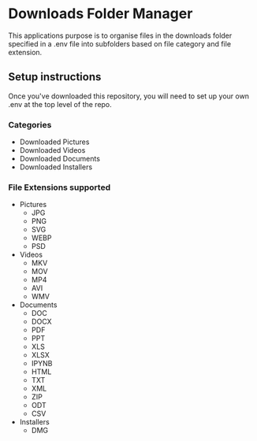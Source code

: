 # Downloads Folder Manager

This applications purpose is to organise files in the downloads folder specified in a .env file into subfolders
based on file category and file extension.

## Setup instructions
Once you've downloaded this repository, you will need to set up your own .env at the top level of the repo.

### Categories
- Downloaded Pictures
- Downloaded Videos
- Downloaded Documents
- Downloaded Installers

### File Extensions supported
- Pictures
  - JPG
  - PNG
  - SVG
  - WEBP
  - PSD
- Videos
  - MKV
  - MOV
  - MP4
  - AVI
  - WMV
- Documents
  - DOC
  - DOCX
  - PDF
  - PPT
  - XLS
  - XLSX
  - IPYNB
  - HTML
  - TXT
  - XML
  - ZIP
  - ODT
  - CSV
- Installers
  - DMG